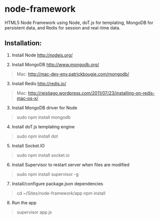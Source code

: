 node-framework
===

HTML5 Node Framework using Node, doT.js for templating, MongoDB for persistent data, and Redis for session and real-time data.

Installation:
---

1. Install Node http://nodejs.org/

2. Install MongoDB http://www.mongodb.org/
> Mac: http://mac-dev-env.patrickbougie.com/mongodb/

3. Install Redis http://redis.io/
> Mac: http://reistiago.wordpress.com/2011/07/23/installing-on-redis-mac-os-x/

3. Install MongoDB driver for Node
> sudo npm install mongodb

4. Install doT.js templating engine
> sudo npm install dot

5. Install Socket.IO
> sudo npm install socket.io

6. Install Supervisor to restart server when files are modified
> sudo npm install supervisor -g

7. Install/configure package.json dependencies
> cd ~/Sites/node-framework/app
> npm install

8. Run the app
> supervisor app.js
